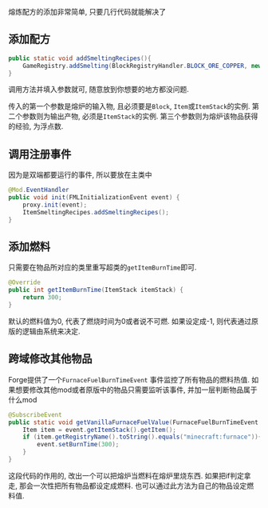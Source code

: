 熔炼配方的添加非常简单, 只要几行代码就能解决了

## 添加配方
```java
public static void addSmeltingRecipes(){  
    GameRegistry.addSmelting(BlockRegistryHandler.BLOCK_ORE_COPPER, new ItemStack(ItemRegistryHandler.INGOT_COPPER), 10.0F);  
}
```
调用方法并填入参数就可, 随意放到你想要的地方都没问题.

传入的第一个参数是熔炉的输入物, 且必须要是`Block`, `Item`或`ItemStack`的实例.
第二个参数则为输出产物, 必须是`ItemStack`的实例.
第三个参数则为熔炉该物品获得的经验,  为浮点数.

## 调用注册事件
因为是双端都要运行的事件, 所以要放在主类中
```java
@Mod.EventHandler  
public void init(FMLInitializationEvent event) {  
    proxy.init(event);  
    ItemSmeltingRecipes.addSmeltingRecipes();  
}
```

## 添加燃料
只需要在物品所对应的类里重写超类的`getItemBurnTime`即可.
```java
@Override  
public int getItemBurnTime(ItemStack itemStack) {  
    return 300;  
}
```
默认的燃料值为0, 代表了燃烧时间为0或者说不可燃.
如果设定成-1, 则代表通过原版的逻辑由系统来决定.

## 跨域修改其他物品
Forge提供了一个`FurnaceFuelBurnTimeEvent` 事件监控了所有物品的燃料热值. 如果想要修改其他mod或者原版中的物品只需要监听该事件, 并加一层判断物品属于什么mod
```java
@SubscribeEvent  
public static void getVanillaFurnaceFuelValue(FurnaceFuelBurnTimeEvent event) {  
    Item item = event.getItemStack().getItem();  
    if (item.getRegistryName().toString().equals("minecraft:furnace")){  
        event.setBurnTime(300);  
    }
}
```
这段代码的作用的, 改出一个可以把熔炉当燃料在熔炉里烧东西. 如果把if判定拿走, 那会一次性把所有物品都设定成燃料. 也可以通过此方法为自己的物品设定燃料值.

